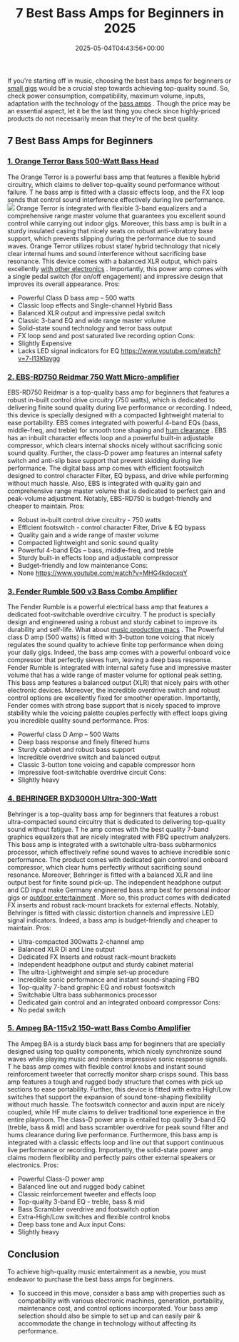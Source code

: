 ﻿---
layout: post
title: 7 Best Bass Amps for Beginners in 2025
date: '2025-05-04T04:43:56+00:00'
categories:
- Product Reviews
- Studio
tags: []
slug: /best-bass-amps-for-beginners/
lastmod: 2025-05-07T12:21:23+03:00
---

If you're starting off in music, choosing the best bass amps for beginners or
[small gigs](https://pestpolicy.com/best-bass-amps-for-small-gigs/)
would be a crucial step towards achieving top-quality sound.
So, check power consumption, compatibility, maximum volume, inputs, adaptation with the technology of the
[bass amps](https://en.wikipedia.org/wiki/Bass_amplifier)
.
Though the price may be an essential aspect, let it be the last thing you check since highly-priced products do not necessarily mean that they’re of the best quality.
## 7 Best Bass Amps for Beginners
### [1. Orange Terror Bass 500-Watt Bass Head](https://www.amazon.com/dp/B07HRW7DBC/?tag=p-policy-20)
The Orange Terror is a powerful bass amp that features a flexible hybrid circuitry, which claims to deliver top-quality sound performance without failure.
T
he bass amp is fitted with a classic effects loop, and the FX loop sends that control sound interference effectively during live performance.
![](/assets/img/03/Best-Bass-Amps-for-Beginners-300x213.jpg)
Orange Terror is integrated with flexible 3-band equalizers and a comprehensive range master volume that guarantees you excellent sound control while carrying out indoor gigs.
Moreover, this bass amp is built in a sturdy insulated casing that nicely seats on robust anti-vibratory base support, which prevents slipping during the performance due to sound waves.
Orange Terror utilizes robust state/ hybrid technology that nicely clear internal hums and sound interference without sacrificing base resonance. This device comes with a balanced XLR output, which pairs excellently
[with other electronics](https://pestpolicy.com/best-camera-for-music-videos/)
.
Importantly, this power amp comes with a single pedal switch (for on/off engagement) and impressive design that improves its overall appearance.
Pros:
- Powerful Class D bass amp – 500 watts
- Classic loop effects and Single-channel Hybrid Bass
- Balanced XLR output and impressive pedal switch
- Classic 3-band EQ and wide range master volume
- Solid-state sound technology and terror bass output
- FX loop send and post saturated live recording option
Cons:
- Slightly Expensive
- Lacks LED signal indicators for EQ
https://www.youtube.com/watch?v=7-l13Klaygg
### [2. EBS-RD750 Reidmar 750 Watt Micro-amplifier](https://www.amazon.com/dp/B017BWN13W/?tag=p-policy-20)
EBS-RD750 Reidmar is a top-quality bass amp for beginners that features a robust in-built control drive circuitry (750 watts), which is dedicated to delivering finite sound quality during live performance or recording.
I
ndeed, this device is specially designed with a compacted lightweight material to ease portability. EBS comes integrated with powerful 4-band EQs (bass, middle-freq, and treble) for smooth tone shaping and
[hum clearance](https://pestpolicy.com/best-harmonica-microphones/)
.
EBS has an inbuilt character effects loop and a powerful built-in adjustable compressor, which clears internal shocks nicely without sacrificing sonic sound quality. Further, the class-D power amp features an internal safety switch and anti-slip base support that prevent skidding during live performance.
The digital bass amp comes with efficient footswitch designed to control character Filter, EQ bypass, and drive while performing without much hassle. Also, EBS is integrated with quality gain and comprehensive range master volume that is dedicated to perfect gain and peak-volume adjustment.
Notably, EBS-RD750 is budget-friendly and cheaper to maintain.
Pros:
- Robust in-built control drive circuitry - 750 watts
- Efficient footswitch - control character Filter, Drive & EQ bypass
- Quality gain and a wide range of master volume
- Compacted lightweight and sonic sound quality
- Powerful 4-band EQs – bass, middle-freq, and treble
- Sturdy built-in effects loop and adjustable compressor
- Budget-friendly and low maintenance
Cons:
- None
https://www.youtube.com/watch?v=MHG4kdocxqY
### [3. Fender Rumble 500 v3 Bass Combo Amplifier](https://www.amazon.com/dp/B00HWINPLO/?tag=p-policy-20)
The Fender Rumble is a powerful electrical bass amp that features a dedicated foot-switchable overdrive circuitry.
T
he product is specially design and engineered using a robust and sturdy cabinet to improve its durability and self-life. What about
[music production macs](https://pestpolicy.com/best-mac-for-music-production/)
.
The Powerful class D amp (500 watts) is fitted with 3-button tone voicing that nicely regulates the sound quality to achieve finite top performance when doing your daily gigs.
Indeed, the bass amp comes with a powerful onboard voice compressor that perfectly sieves hum, leaving a deep bass response.
Fender Rumble is integrated with internal safety fuse and impressive master volume that has a wide range of master volume for optional peak setting. This bass amp features a balanced output (XLR) that nicely pairs with other electronic devices.
Moreover, the incredible overdrive switch and robust control options are excellently fixed for smoother operation. Importantly, Fender comes with strong base support that is nicely spaced to improve stability while the voicing palette couples perfectly with effect loops giving you incredible quality sound performance.
Pros:
- Powerful class D Amp – 500 Watts
- Deep bass response and finely filtered hums
- Sturdy cabinet and robust bass support
- Incredible overdrive switch and balanced output
- Classic 3-button tone voicing and capable compressor horn
- Impressive foot-switchable overdrive circuit
Cons:
- Slightly heavy
### [4. BEHRINGER BXD3000H Ultra-300-Watt](https://www.amazon.com/dp/B008O516JM/?tag=p-policy-20)
Behringer is a top-quality bass amp for beginners that features a robust ultra-compacted sound circuitry that is dedicated to delivering top-quality sound without fatigue.
T
he amp comes with the best quality 7-band graphics equalizers that are nicely integrated with FBQ spectrum analyzers.
This bass amp is integrated with a switchable ultra-bass subharmonics processor, which effectively refine sound waves to achieve incredible sonic performance. The product comes with dedicated gain control and onboard compressor, which clear hums perfectly without sacrificing sound resonance.
Moreover, Behringer is fitted with a balanced XLR and line output best for finite sound pick-up. The independent headphone output and CD input make Germany engineered bass amp best for personal indoor gigs or
[outdoor entertainment](https://pestpolicy.com/best-camera-for-concerts/)
. More so, this product comes with dedicated FX inserts and robust rack-mount brackets for external effects.
Notably, Behringer is fitted with classic distortion channels and impressive LED signal indicators. Indeed, a bass amp is budget-friendly and cheaper to maintain.
Pros:
- Ultra-compacted 300watts 2-channel amp
- Balanced XLR DI and Line output
- Dedicated FX Inserts and robust rack-mount brackets
- Independent headphone output and sturdy cabinet material
- The ultra-Lightweight and simple set-up procedure
- Incredible sonic performance and instant sound-shaping FBQ
- Top-quality 7-band graphic EQ and robust footswitch
- Switchable Ultra bass subharmonics processor
- Dedicated gain control and an integrated onboard compressor
Cons:
- No pedal switch
### [5. Ampeg BA-115v2 150-watt Bass Combo Amplifier](https://www.amazon.com/dp/B07GDBDCRN/?tag=p-policy-20)
The Ampeg BA is a sturdy black bass amp for beginners that are specially designed using top quality components, which nicely synchronize sound waves while playing music and renders impressive sonic response signals.
T
he bass amp comes with flexible control knobs and instant sound reinforcement tweeter that correctly monitor sharp crisps sound.
This bass amp features a tough and rugged body structure that comes with pick up sections to ease portability. Further, this device is fitted with extra High/Low switches that support the expansion of sound tone-shaping flexibility without much hassle. The footswitch connector and auxin input are nicely coupled, while HF mute claims to deliver traditional tone experience in the entire playroom.
The class-D power amp is entailed top quality 3-band EQ (treble, bass & mid) and bass scrambler overdrive for peak sound filter and hums clearance during live performance. Furthermore, this bass amp is integrated with a classic effects loop and line out that support continuous live performance or recording.
Importantly, the solid-state power amp claims modern flexibility and perfectly pairs other external speakers or electronics.
Pros:
- Powerful Class-D power amp
- Balanced line out and rugged body cabinet
- Classic reinforcement tweeter and effects loop
- Top-quality 3-band EQ - treble, bass & mid
- Bass Scrambler overdrive and footswitch option
- Extra-High/Low switches and flexible control knobs
- Deep bass tone and Aux input
Cons:
- Slightly heavy
## Conclusion
To achieve high-quality music entertainment as a newbie, you must endeavor to purchase the best bass amps for beginners.
- To succeed in this move, consider a bass amp with properties such as compatibility with various electronic machines, generation, portability, maintenance cost, and control options incorporated.
Your bass amp selection should also be simple to set up and can easily pair & accommodate the change in technology without affecting its performance.